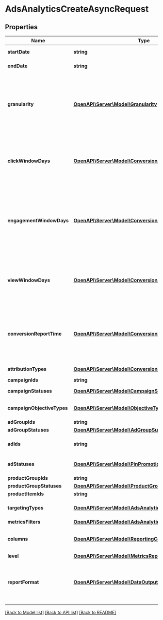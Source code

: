 # AdsAnalyticsCreateAsyncRequest

## Properties
Name | Type | Description | Notes
------------ | ------------- | ------------- | -------------
**startDate** | **string** | Metric report start date (UTC). Format: YYYY-MM-DD | 
**endDate** | **string** | Metric report end date (UTC). Format: YYYY-MM-DD | 
**granularity** | [**OpenAPI\Server\Model\Granularity**](Granularity.md) | TOTAL - metrics are aggregated over the specified date range.&lt;br&gt; DAY - metrics are broken down daily.&lt;br&gt; HOUR - metrics are broken down hourly.&lt;br&gt;WEEKLY - metrics are broken down weekly.&lt;br&gt;MONTHLY - metrics are broken down monthly | 
**clickWindowDays** | [**OpenAPI\Server\Model\ConversionAttributionWindowDays**](ConversionAttributionWindowDays.md) | Number of days to use as the conversion attribution window for a pin click action. Applies to Pinterest Tag conversion metrics. Prior conversion tags use their defined attribution windows. If not specified, defaults to &#x60;30&#x60; days. | [optional] [default to 30]
**engagementWindowDays** | [**OpenAPI\Server\Model\ConversionAttributionWindowDays**](ConversionAttributionWindowDays.md) | Number of days to use as the conversion attribution window for an engagement action. Engagements include saves, closeups, link clicks, and carousel card swipes. Applies to Pinterest Tag conversion metrics. Prior conversion tags use their defined attribution windows. If not specified, defaults to &#x60;30&#x60; days. | [optional] [default to 30]
**viewWindowDays** | [**OpenAPI\Server\Model\ConversionAttributionWindowDays**](ConversionAttributionWindowDays.md) | Number of days to use as the conversion attribution window for a view action. Applies to Pinterest Tag conversion metrics. Prior conversion tags use their defined attribution windows. If not specified, defaults to &#x60;1&#x60; day. | [optional] [default to 1]
**conversionReportTime** | [**OpenAPI\Server\Model\ConversionReportTimeType**](ConversionReportTimeType.md) | The date by which the conversion metrics returned from this endpoint will be reported. There are two dates associated with a conversion event: the date that the user interacted with the ad, and the date that the user completed a conversion event. | [optional] [default to 'TIME_OF_AD_ACTION']
**attributionTypes** | [**OpenAPI\Server\Model\ConversionReportAttributionType**](ConversionReportAttributionType.md) | List of types of attribution for the conversion report | [optional] 
**campaignIds** | **string** | List of campaign ids | [optional] 
**campaignStatuses** | [**OpenAPI\Server\Model\CampaignSummaryStatus**](CampaignSummaryStatus.md) | List of status values for filtering | [optional] 
**campaignObjectiveTypes** | [**OpenAPI\Server\Model\ObjectiveType**](ObjectiveType.md) | List of values for filtering. [\&quot;WEB_SESSIONS\&quot;] in BETA. | [optional] 
**adGroupIds** | **string** | List of ad group ids | [optional] 
**adGroupStatuses** | [**OpenAPI\Server\Model\AdGroupSummaryStatus**](AdGroupSummaryStatus.md) | List of values for filtering | [optional] 
**adIds** | **string** | List of ad ids [This parameter is no supported for Product Item Level Reports] | [optional] 
**adStatuses** | [**OpenAPI\Server\Model\PinPromotionSummaryStatus**](PinPromotionSummaryStatus.md) | List of values for filtering [This parameter is not supported for Product Item Level Reports] | [optional] 
**productGroupIds** | **string** | List of product group ids | [optional] 
**productGroupStatuses** | [**OpenAPI\Server\Model\ProductGroupSummaryStatus**](ProductGroupSummaryStatus.md) | List of values for filtering | [optional] 
**productItemIds** | **string** | List of product item ids | [optional] 
**targetingTypes** | [**OpenAPI\Server\Model\AdsAnalyticsTargetingType**](AdsAnalyticsTargetingType.md) | List of targeting types. Requires &#x60;level&#x60; to be a value ending in &#x60;_TARGETING&#x60;. | [optional] 
**metricsFilters** | [**OpenAPI\Server\Model\AdsAnalyticsMetricsFilter**](AdsAnalyticsMetricsFilter.md) | List of metrics filters | [optional] 
**columns** | [**OpenAPI\Server\Model\ReportingColumnAsync**](ReportingColumnAsync.md) | Metric and entity columns. Pin promotion and ad related columns are not supported for the Product Item level reports. | 
**level** | [**OpenAPI\Server\Model\MetricsReportingLevel**](MetricsReportingLevel.md) | Level of the report | 
**reportFormat** | [**OpenAPI\Server\Model\DataOutputFormat**](DataOutputFormat.md) | Specification for formatting the report data. Reports in JSON will not zero-fill metrics, whereas reports in CSV will. Both report formats will omit rows where all the columns are equal to 0. | [optional] [default to 'JSON']

[[Back to Model list]](../README.md#documentation-for-models) [[Back to API list]](../README.md#documentation-for-api-endpoints) [[Back to README]](../README.md)


